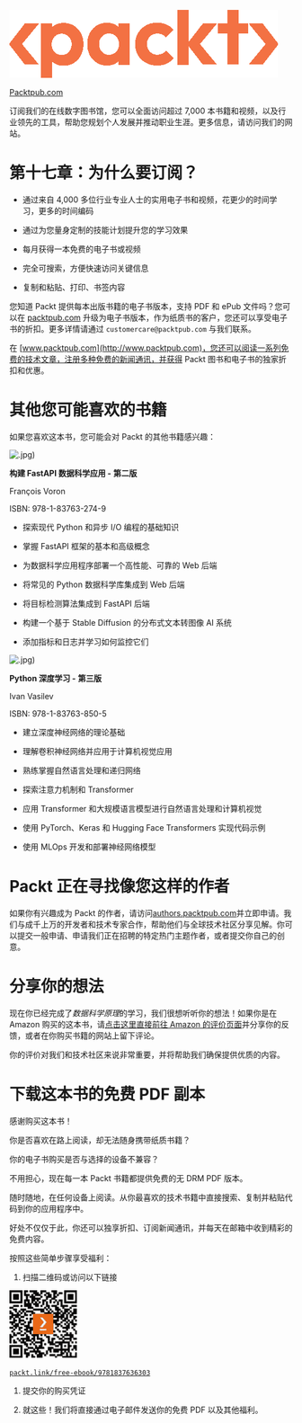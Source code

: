 ![](img/Packt_Logo_New1.png)

[Packtpub.com](http://Packtpub.com)

订阅我们的在线数字图书馆，您可以全面访问超过 7,000 本书籍和视频，以及行业领先的工具，帮助您规划个人发展并推动职业生涯。更多信息，请访问我们的网站。

# 第十七章：为什么要订阅？

+   通过来自 4,000 多位行业专业人士的实用电子书和视频，花更少的时间学习，更多的时间编码

+   通过为您量身定制的技能计划提升您的学习效果

+   每月获得一本免费的电子书或视频

+   完全可搜索，方便快速访问关键信息

+   复制和粘贴、打印、书签内容

您知道 Packt 提供每本出版书籍的电子书版本，支持 PDF 和 ePub 文件吗？您可以在 [packtpub.com](http://packtpub.com) 升级为电子书版本，作为纸质书的客户，您还可以享受电子书的折扣。更多详情请通过 `customercare@packtpub.com` 与我们联系。

在 [www.packtpub.com](http://www.packtpub.com)，您还可以阅读一系列免费的技术文章，注册多种免费的新闻通讯，并获得 Packt 图书和电子书的独家折扣和优惠。

# 其他您可能喜欢的书籍

如果您喜欢这本书，您可能会对 Packt 的其他书籍感兴趣：

![.jpg)](https://packt.link/9781837632749)

**构建 FastAPI 数据科学应用 -** **第二版**

François Voron

ISBN: 978-1-83763-274-9

+   探索现代 Python 和异步 I/O 编程的基础知识

+   掌握 FastAPI 框架的基本和高级概念

+   为数据科学应用程序部署一个高性能、可靠的 Web 后端

+   将常见的 Python 数据科学库集成到 Web 后端

+   将目标检测算法集成到 FastAPI 后端

+   构建一个基于 Stable Diffusion 的分布式文本转图像 AI 系统

+   添加指标和日志并学习如何监控它们

![.jpg)](https://packt.link/9781837638505)

**Python 深度学习 -** **第三版**

Ivan Vasilev

ISBN: 978-1-83763-850-5

+   建立深度神经网络的理论基础

+   理解卷积神经网络并应用于计算机视觉应用

+   熟练掌握自然语言处理和递归网络

+   探索注意力机制和 Transformer

+   应用 Transformer 和大规模语言模型进行自然语言处理和计算机视觉

+   使用 PyTorch、Keras 和 Hugging Face Transformers 实现代码示例

+   使用 MLOps 开发和部署神经网络模型

# Packt 正在寻找像您这样的作者

如果你有兴趣成为 Packt 的作者，请访问[authors.packtpub.com](http://authors.packtpub.com)并立即申请。我们与成千上万的开发者和技术专家合作，帮助他们与全球技术社区分享见解。你可以提交一般申请、申请我们正在招聘的特定热门主题作者，或者提交你自己的创意。

# 分享你的想法

现在你已经完成了*数据科学原理*的学习，我们很想听听你的想法！如果你是在 Amazon 购买的这本书，请[点击这里直接前往 Amazon 的评价页面](https://packt.link/r/1-837-63630-3)并分享你的反馈，或者在你购买书籍的网站上留下评论。

你的评价对我们和技术社区来说非常重要，并将帮助我们确保提供优质的内容。

# 下载这本书的免费 PDF 副本

感谢购买这本书！

你是否喜欢在路上阅读，却无法随身携带纸质书籍？

你的电子书购买是否与选择的设备不兼容？

不用担心，现在每一本 Packt 书籍都提供免费的无 DRM PDF 版本。

随时随地，在任何设备上阅读。从你最喜欢的技术书籍中直接搜索、复制并粘贴代码到你的应用程序中。

好处不仅仅于此，你还可以独享折扣、订阅新闻通讯，并每天在邮箱中收到精彩的免费内容。

按照这些简单步骤享受福利：

1.  扫描二维码或访问以下链接

![](img/B19488_QR_Free_PDF.jpg)

[`packt.link/free-ebook/9781837636303`](https://packt.link/free-ebook/9781837636303)

1.  提交你的购买凭证

1.  就这些！我们将直接通过电子邮件发送你的免费 PDF 以及其他福利。
